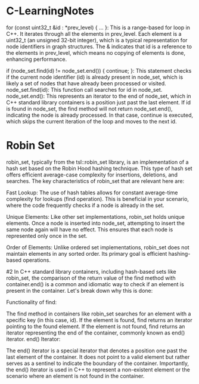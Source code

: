 # C-LearningNotes

for (const uint32_t &id : *prev_level) { ... }: This is a range-based for loop in C++. It iterates through all the elements in prev_level. Each element is a uint32_t (an unsigned 32-bit integer), which is a typical representation for node identifiers in graph structures. The & indicates that id is a reference to the elements in prev_level, which means no copying of elements is done, enhancing performance.


if (node_set.find(id) != node_set.end()) { continue; }: This statement checks if the current node identifier (id) is already present in node_set, which is likely a set of nodes that have already been processed or visited.
node_set.find(id): This function call searches for id in node_set.
node_set.end(): This represents an iterator to the end of node_set, which in C++ standard library containers is a position just past the last element.
If id is found in node_set, the find method will not return node_set.end(), indicating the node is already processed. In that case, continue is executed, which skips the current iteration of the loop and moves to the next id.

# Robin Set
robin_set, typically from the tsl::robin_set library, is an implementation of a hash set based on the Robin Hood hashing technique. This type of hash set offers efficient average-case complexity for insertions, deletions, and searches. The key characteristics of robin_set that are relevant here are:

Fast Lookup: The use of hash tables allows for constant average-time complexity for lookups (find operation). This is beneficial in your scenario, where the code frequently checks if a node is already in the set.

Unique Elements: Like other set implementations, robin_set holds unique elements. Once a node is inserted into node_set, attempting to insert the same node again will have no effect. This ensures that each node is represented only once in the set.

Order of Elements: Unlike ordered set implementations, robin_set does not maintain elements in any sorted order. Its primary goal is efficient hashing-based operations.

#2
In C++ standard library containers, including hash-based sets like robin_set, the comparison of the return value of the find method with container.end() is a common and idiomatic way to check if an element is present in the container. Let's break down why this is done:

Functionality of find:

The find method in containers like robin_set searches for an element with a specific key (in this case, id).
If the element is found, find returns an iterator pointing to the found element.
If the element is not found, find returns an iterator representing the end of the container, commonly known as end() iterator.
end() Iterator:

The end() iterator is a special iterator that denotes a position one past the last element of the container. It does not point to a valid element but rather serves as a sentinel to indicate the boundary of the container.
Importantly, the end() iterator is used in C++ to represent a non-existent element or the scenario where an element is not found in the container.
